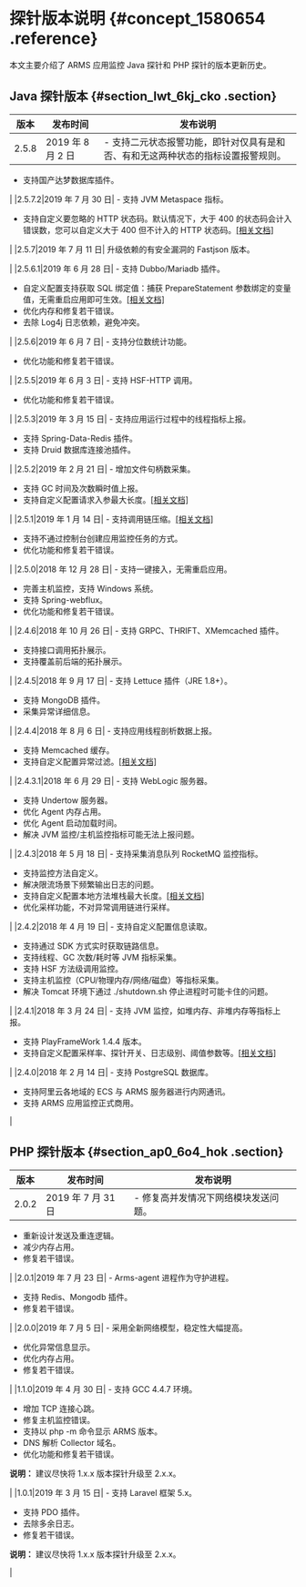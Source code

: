 # 探针版本说明 {#concept_1580654 .reference}

本文主要介绍了 ARMS 应用监控 Java 探针和 PHP 探针的版本更新历史。

## Java 探针版本 {#section_lwt_6kj_cko .section}

|版本|发布时间|发布说明|
|--|----|----|
|2.5.8|2019 年 8 月 2 日| -   支持二元状态报警功能，即针对仅具有是和否、有和无这两种状态的指标设置报警规则。
-   支持国产达梦数据库插件。

 |
|2.5.7.2|2019 年 7 月 30 日| -   支持 JVM Metaspace 指标。
-   支持自定义要忽略的 HTTP 状态码。默认情况下，大于 400 的状态码会计入错误数，您可以自定义大于 400 但不计入的 HTTP 状态码。[\[相关文档\]](ZH-CN_TP_152246.md#sc_advanced_options)

 |
|2.5.7|2019 年 7 月 11 日| 升级依赖的有安全漏洞的 Fastjson 版本。

 |
|2.5.6.1|2019 年 6 月 28 日| -   支持 Dubbo/Mariadb 插件。
-   自定义配置支持获取 SQL 绑定值：捕获 PrepareStatement 参数绑定的变量值，无需重启应用即可生效。[\[相关文档\]](ZH-CN_TP_152246.md#sc_advanced_options)
-   优化内存和修复若干错误。
-   去除 Log4j 日志依赖，避免冲突。

 |
|2.5.6|2019 年 6 月 7 日| -   支持分位数统计功能。
-   优化功能和修复若干错误。

 |
|2.5.5|2019 年 6 月 3 日| -   支持 HSF-HTTP 调用。
-   优化功能和修复若干错误。

 |
|2.5.3|2019 年 3 月 15 日| -   支持应用运行过程中的线程指标上报。
-   支持 Spring-Data-Redis 插件。
-   支持 Druid 数据库连接池插件。

 |
|2.5.2|2019 年 2 月 21 日| -   增加文件句柄数采集。
-   支持 GC 时间及次数瞬时值上报。
-   支持自定义配置请求入参最大长度。[\[相关文档\]](ZH-CN_TP_152246.md#sc_advanced_options)

 |
|2.5.1|2019 年 1 月 14 日| -   支持调用链压缩。[\[相关文档\]](ZH-CN_TP_152246.md#sc_advanced_options)
-   支持不通过控制台创建应用监控任务的方式。
-   优化功能和修复若干错误。

 |
|2.5.0|2018 年 12 月 28 日| -   支持一键接入，无需重启应用。
-   完善主机监控，支持 Windows 系统。
-   支持 Spring-webflux。
-   优化功能和修复若干错误。

 |
|2.4.6|2018 年 10 月 26 日| -   支持 GRPC、THRIFT、XMemcached 插件。
-   支持接口调用拓扑展示。
-   支持覆盖前后端的拓扑展示。

 |
|2.4.5|2018 年 9 月 17 日| -   支持 Lettuce 插件（JRE 1.8+）。
-   支持 MongoDB 插件。
-   采集异常详细信息。

 |
|2.4.4|2018 年 8 月 6 日| -   支持应用线程剖析数据上报。
-   支持 Memcached 缓存。
-   支持自定义配置异常过滤。[\[相关文档\]](ZH-CN_TP_152246.md#sc_advanced_options)

 |
|2.4.3.1|2018 年 6 月 29 日| -   支持 WebLogic 服务器。
-   支持 Undertow 服务器。
-   优化 Agent 内存占用。
-   优化 Agent 启动加载时间。
-   解决 JVM 监控/主机监控指标可能无法上报问题。

 |
|2.4.3|2018 年 5 月 18 日| -   支持采集消息队列 RocketMQ 监控指标。
-   支持监控方法自定义。
-   解决限流场景下频繁输出日志的问题。
-   支持自定义配置本地方法堆栈最大长度。[\[相关文档\]](ZH-CN_TP_152246.md#sc_advanced_options)
-   优化采样功能，不对异常调用链进行采样。

 |
|2.4.2|2018 年 4 月 19 日| -   支持自定义配置信息读取。
-   支持通过 SDK 方式实时获取链路信息。
-   支持线程、GC 次数/耗时等 JVM 指标采集。
-   支持 HSF 方法级调用监控。
-   支持主机监控（CPU/物理内存/网络/磁盘）等指标采集。
-   解决 Tomcat 环境下通过 ./shutdown.sh 停止进程时可能卡住的问题。

 |
|2.4.1|2018 年 3 月 24 日| -   支持 JVM 监控，如堆内存、非堆内存等指标上报。
-   支持 PlayFrameWork 1.4.4 版本。
-   支持自定义配置采样率、探针开关、日志级别、阈值参数等。[\[相关文档\]](ZH-CN_TP_152246.md#)

 |
|2.4.0|2018 年 2 月 14 日| -   支持 PostgreSQL 数据库。
-   支持阿里云各地域的 ECS 与 ARMS 服务器进行内网通讯。
-   支持 ARMS 应用监控正式商用。

 |

## PHP 探针版本 {#section_ap0_6o4_hok .section}

|版本|发布时间|发布说明|
|--|----|----|
|2.0.2|2019 年 7 月 31 日| -   修复高并发情况下网络模块发送问题。
-   重新设计发送及重连逻辑。
-   减少内存占用。
-   修复若干错误。

 |
|2.0.1|2019 年 7 月 23 日| -   Arms-agent 进程作为守护进程。
-   支持 Redis、Mongodb 插件。
-   修复若干错误。

 |
|2.0.0|2019 年 7 月 5 日| -   采用全新网络模型，稳定性大幅提高。
-   优化异常信息显示。
-   优化内存占用。
-   修复若干错误。

 |
|1.1.0|2019 年 4 月 30 日| -   支持 GCC 4.4.7 环境。
-   增加 TCP 连接心跳。
-   修复主机监控错误。
-   支持以 php -m 命令显示 ARMS 版本。
-   DNS 解析 Collector 域名。
-   优化功能和修复若干错误。

 **说明：** 建议尽快将 1.x.x 版本探针升级至 2.x.x。

 |
|1.0.1|2019 年 3 月 15 日| -   支持 Laravel 框架 5.x。
-   支持 PDO 插件。
-   去除多余日志。
-   修复若干错误。

 **说明：** 建议尽快将 1.x.x 版本探针升级至 2.x.x。

 |

